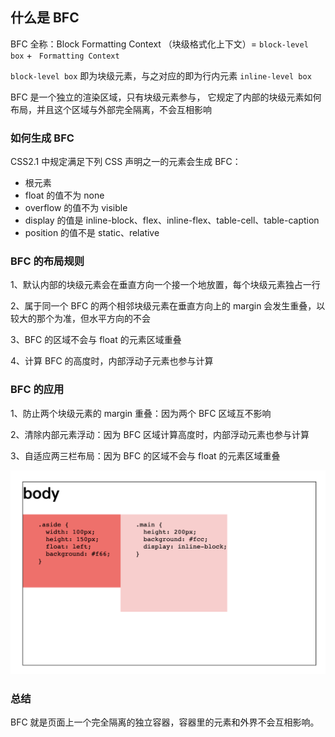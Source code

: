 ## 什么是 BFC

BFC 全称：Block Formatting Context （块级格式化上下文）= `block-level box` + ` Formatting Context`

`block-level box` 即为块级元素，与之对应的即为行内元素 `inline-level box`

BFC 是一个独立的渲染区域，只有块级元素参与， 它规定了内部的块级元素如何布局，并且这个区域与外部完全隔离，不会互相影响

### 如何生成 BFC

CSS2.1 中规定满足下列 CSS 声明之一的元素会生成 BFC：

- 根元素
- float 的值不为 none
- overflow 的值不为 visible
- display 的值是 inline-block、flex、inline-flex、table-cell、table-caption
- position 的值不是 static、relative

### BFC 的布局规则

1、默认内部的块级元素会在垂直方向一个接一个地放置，每个块级元素独占一行

2、属于同一个 BFC 的两个相邻块级元素在垂直方向上的 margin 会发生重叠，以较大的那个为准，但水平方向的不会

3、BFC 的区域不会与 float 的元素区域重叠

4、计算 BFC 的高度时，内部浮动子元素也参与计算

### BFC 的应用

1、防止两个块级元素的 margin 重叠：因为两个 BFC 区域互不影响

2、清除内部元素浮动：因为 BFC 区域计算高度时，内部浮动元素也参与计算

3、自适应两三栏布局：因为 BFC 的区域不会与 float 的元素区域重叠

<img src="./readme.assets/image-20220322203813292.png" alt="image-20220322203813292" style="zoom:50%;" />

### 总结

BFC 就是页面上一个完全隔离的独立容器，容器里的元素和外界不会互相影响。


